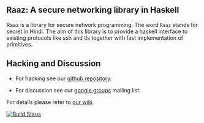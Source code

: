 Raaz: A secure networking library in Haskell
--------------------------------------------

Raaz is a library for secure network programming. The word `Raaz`
stands for secret in Hindi. The aim of this library is to provide a
haskell interface to existing protocols like ssh and tls together with
fast implementation of primitives.

Hacking and Discussion
----------------------

* For hacking see our [github repository][repo].

* For discussion see our [google groups][emailgroups] mailing list.

For details please refer to [our wiki][wiki].


[![Build Staus][travis-status]][travis-raaz]

[wiki]: <https://github.com/piyush-kurur/raaz/wiki> "Raaz Wiki"
[repo]: <https://github.com/piyush-kurur/raaz> "Raaz on github"

[emailgroups]: <https://groups.google.com/forum/#!forum/hraaz> "Raaz on Google groups"

[travis-status]: <https://secure.travis-ci.org/piyush-kurur/raaz.png> "Build status"

[travis-raaz]: <https://travis-ci.org/piyush-kurur/raaz>
